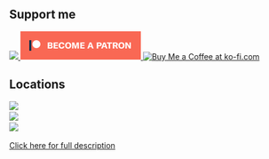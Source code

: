 ## Support me
<a href="https://www.paypal.com/donate/?hosted_button_id=NYWTBA4XM6ZS6" alt="Paypal">
  <img src="https://www.paypalobjects.com/en_US/BE/i/btn/btn_donateCC_LG.gif" />
</a>
<a href="https://www.patreon.com/Krowi" alt="Patreon">
  <img src="https://raw.githubusercontent.com/codebard/patron-button-and-widgets-by-codebard/master/images/become_a_patron_button.png" />
</a>
<a href='https://ko-fi.com/E1E6G64LS' target='_blank'><img height='36' style='border:0px;height:36px;' src='https://storage.ko-fi.com/cdn/kofi2.png?v=3' border='0' alt='Buy Me a Coffee at ko-fi.com' /></a>

## Locations
<a href="https://www.curseforge.com/wow/addons/krowi-merchant-frame-extended" alt="Curseforge">
  <img src="https://img.shields.io/badge/Curseforge-Krowi's%20Merchant%20Frame%20Extended-orange" />
</a>
<br>
<a href="https://addons.wago.io/addons/krowi-merchant-frame-extended" alt="Wago.io">
  <img src="https://img.shields.io/badge/Wago.io-Krowi's%20Merchant%20Frame%20Extended-red" />
</a>
<br>
<a href="https://www.wowinterface.com/downloads/info26611-KrowisMerchantFrameExtended" alt="WowInterface">
  <img src="https://img.shields.io/badge/WowInterface-Krowi's%20Merchant%20Frame%20Extended-yellow" />
</a>

[Click here for full description](Descriptions/Wago.io.md)